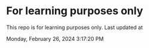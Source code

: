 # For learning purposes only
This repo is for learning purposes only.
Last updated at

Monday, February 26, 2024 3:17:20 PM

